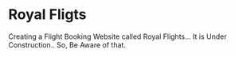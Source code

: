 # Royal Fligts
Creating a Flight Booking Website called Royal Flights... It is Under Construction.. So, Be Aware of that.
